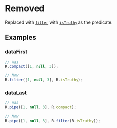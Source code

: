 # Removed

Replaced with [`filter`](/docs/#filter) with [`isTruthy`](/docs/#isTruthy) as
the predicate.

## Examples

### dataFirst

```ts
// Was
R.compact([1, null, 3]);

// Now
R.filter([1, null, 3], R.isTruthy);
```

### dataLast

```ts
// Was
R.pipe([1, null, 3], R.compact);

// Now
R.pipe([1, null, 3], R.filter(R.isTruthy));
```
